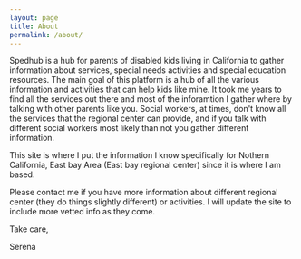 ```yaml
---
layout: page
title: About
permalink: /about/
---
```


Spedhub is a hub for parents of disabled kids living in California to gather information about services, special needs activities and special education resources. The main goal of this platform is a hub of all the various information and activities that can help kids like mine. It took me years to find all the services out there and most of the inforamtion I gather where by talking with other parents like you. Social workers, at times, don't know all the services that the regional center can provide, and if you talk with different social workers most likely than not you gather different information.

This site is where I put the information I know specifically for Nothern California, East bay Area (East bay regional center) since it is where I am based. 

Please contact me if you have more information about different regional center (they do things slightly different) or activities. I will update the site to include more vetted info as they come.

Take care,

Serena
